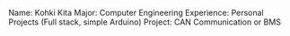 Name: Kohki Kita
Major: Computer Engineering
Experience: Personal Projects (Full stack, simple Arduino)
Project: CAN Communication or BMS